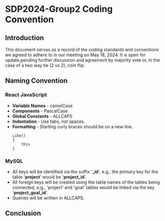 # SDP2024-Group2 Coding Convention

## Introduction

This document serves as a record of the coding standards and conventions we agreed to adhere to in our meeting on May 18, 2024. It is open for update,pending further discussion and agreement by majority vote or, in the case of a two way tie (2 vs 2), coin flip.

## Naming Convention

### React JavaScript
- **Variable Names** - camelCase
- **Components** - PascalCase
- **Global Constants** - ALLCAPS
- **Indentation** - Use tabs, not spaces.
- **Formatting** - Starting curly braces should be on a new line.
    ```
    Like()
    {
        this
    }
    ```
### MySQL
- All keys will be identified via the suffix '**_id**', e.g., the primary key for the table '**project**' would be '**project_id**'.
- All foreign keys will be created using the table names of the tables being connected, e.g., 'project' and 'goal' tables would be linked via the key '**project_goal_id**'.
- Queries will be written in ALLCAPS.

## Conclusion
